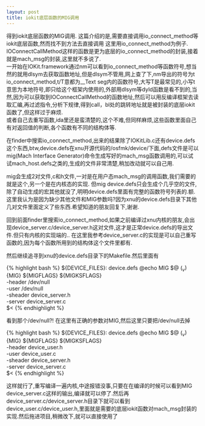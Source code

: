```yaml
---
layout: post
title: iokit底层函数的MIG调用
---
```

  
得到iokit底层函数的MIG调用.
这篇介绍的是,需要直接调用io_connect_method等iokit底层函数,然而找不到方法去直接调用
这里用io_connect_method为例子.
IOConnectCallMethod这样的函数是更为底层的io_connect_method的封装,接着就是mach_msg的封装,这里就不多说了.  
一开始在IOKit.framework通过nm可以看到io_connect_method等函数符号,想当然的就用dlsym去获取函数地址,但是dlsym不管用,网上查了下,nm导出的符号为t io_connect_method,t/T意都为__Text seg内的函数符号,大写T是最常见的,小写t意思为本地符号,即只给这个框架内使用的,外部用dlsym等dyld函数是看不到的,当然,因为可以获取到IOConnectCallMethod的函数地址,然后可以用反编译框架去读取汇编,再过滤指令,分析下规律,得到call，bl处的跳转地址就是被封装的底层iokit函数了,但这样过于麻烦.   
或者自己去重写函数,ida里还是蛮清楚的,这个不难,但同样麻烦,这些函数里面自己有对返回值的判断,各个函数有不同的结构体等. 
  
在finder中搜索io_connect_method,出来的结果除了IOKitLib.c还有device.defs这个东西,btw,device.defs在xnu开源代码的/osfmk/device/下面,defs文件是可以mig(Mach Interface Generator)命令生成写好的mach_msg函数调用的,可以试试mach_host.defs之类的,生成的文件非常清楚,稍加改动就可以自己用.
  
mig会生成2对文件,c和h文件,一对是在用户态mach_msg的调用函数,我们需要的就是这个,另一个是在内核态的实现.
但mig device.defs只会生成个几乎空的文件,除了自动生成的宏其他就没了,明明device.defs里面有完整的函数符号列表的.额.这里我认为是因为缺少其他文件和MIG参数吗?因为xnu的device.defs目录下其他几对文件里面定义了些东西.希望知道的朋友回复下,谢谢.  
  
回到前面finder里搜索io_connect_method,如果之前编译过xnu内核的朋友,会出现device_server.c/device_server.h这对文件,这才是正常device.defs的导出文件.但只有内核的实现端的.. 在这里我参考device_server.c的实现是可以自己重写函数的,因为每个函数所用到的结构体这个文件里都有. 
 
然后继续追寻到xnu的device.defs目录下的Makefile.然后里面有 
 
{% highlight bash %}
${DEVICE_FILES}: device.defs
	@echo MIG $@
	$(_v)${MIG} ${MIGFLAGS} ${MIGKSFLAGS}	\
	-header /dev/null			\
	-user /dev/null				\
	-sheader device_server.h		\
	-server device_server.c			\
	$<
{% endhighlight %}

看到那个/dev/null?! 在这里有正确的参数对MIG,然后这里只要把/dev/null去掉

{% highlight bash %}
${DEVICE_FILES}: device.defs
	@echo MIG $@
	$(_v)${MIG} ${MIGFLAGS} ${MIGKSFLAGS}	\
	-header device_user.h			\
	-user device_user.c	                \
	-sheader device_server.h		\
	-server device_server.c			\
	$<
{% endhighlight %}

这样就行了,重写编译一遍内核,中途报错没事,只要在在编译的时候可以看到MIG device_server.c这样的输出,编译就可以停了.然后再device_server.c/device_server.h目录下就可以看到device_user.c/device_user.h,里面就是需要的底层iokit函数对mach_msg封装的实现.然后拖进项目,稍微改下,就可以直接使用了 
